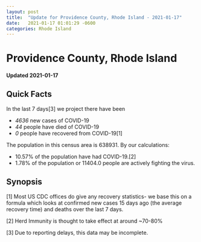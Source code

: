 ```yaml
---
layout: post
title:  "Update for Providence County, Rhode Island - 2021-01-17"
date:   2021-01-17 01:01:29 -0600
categories: Rhode Island
---
```


# Providence County, Rhode Island
#### Updated 2021-01-17

## Quick Facts

In the last 7 days[3] we project there have been
- *4636* new cases of COVID-19
- *44* people have died of COVID-19
- *0* people have recovered from COVID-19[1]

The population in this census area is 638931. By our calculations:
- 10.57% of the population have had COVID-19.[2]
- 1.78% of the population or 11404.0 people are actively fighting the virus.

## Synopsis




[1] Most US CDC offices do give any recovery statistics- we base this on a formula which looks at confirmed new cases
15 days ago (the average recovery time) and deaths over the last 7 days.

[2] Herd Immunity is thought to take effect at around ~70-80%

[3] Due to reporting delays, this data may be incomplete.
 
    